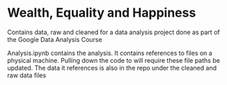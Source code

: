 # Wealth, Equality and Happiness

Contains data, raw and cleaned for a data analysis project done as part of the Google Data Analysis Course

Analysis.ipynb contains the analysis. It contains references to files on a physical machine. Pulling down the code to will require these file paths be updated. The data it references is also in the repo under the cleaned and raw data files

